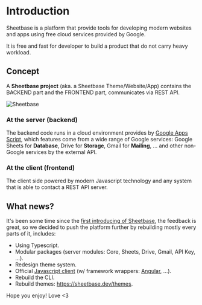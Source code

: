# Introduction

Sheetbase is a platform that provide tools for developing modern websites and apps using free cloud services provided by Google.

It is free and fast for developer to build a product that do not carry heavy workload.

## Concept

A **Sheetbase project** (aka. a Sheetbase Theme/Website/App) contains the BACKEND part and the FRONTEND part, communicates via REST API.

![Sheetbase](https://sheetbase.dev/assets/images/explain.png "https://sheetbase.dev")

### At the server (backend)

The backend code runs in a cloud environment provides by [Google Apps Script](https://developers.google.com/apps-script/), which features come from a wide range of Google services: Google Sheets for **Database**, Drive for **Storage**, Gmail for **Mailing**, ... and other non-Google services by the external API.

### At the client (frontend)

The client side powered by modern Javascript technology and any system that is able to contact a REST API server.

## What news?

It's been some time since the [first introducing of Sheetbase](https://medium.com/@lamnhan/introducing-sheetbase-a-new-way-to-build-websites-and-apps-c6a6bccb6254), the feedback is great, so we decided to push the platform further by rebuilding mostly every parts of it, includes:

- Using Typescript.
- Modular packages (server modules: Core, Sheets, Drive, Gmail, API Key, ...).
- Redesign theme system.
- Official [Javascript client](https://github.com/sheetbase/client) (w/ framework wrappers: [Angular](https://github.com/sheetbase/angular), ...).
- Rebuild the CLI.
- Rebuild themes: <https://sheetbase.dev/themes>.

Hope you enjoy! Love <3